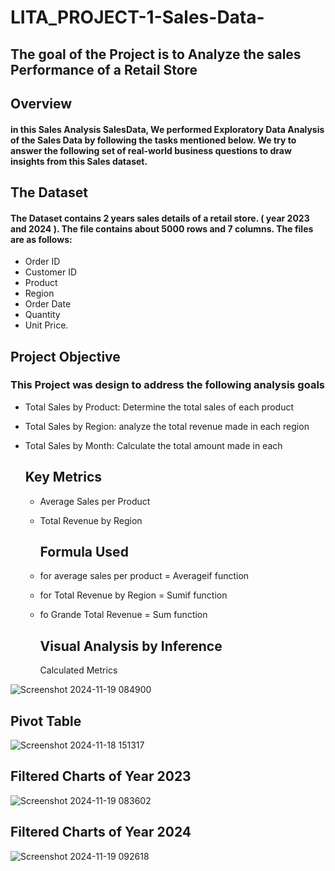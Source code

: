 # LITA_PROJECT-1-Sales-Data-
## The goal of the Project is to Analyze the sales Performance of a Retail Store


## Overview
#### in this Sales Analysis SalesData, We performed Exploratory Data Analysis of the Sales Data by following the tasks mentioned below.  We try to answer the following set of real-world business questions to draw insights from this Sales dataset. 

## The Dataset 
#### The Dataset contains 2 years sales details of a retail store. ( year 2023 and 2024 ). The file contains about 5000 rows and 7 columns. The files are as follows: 
*  Order ID 
*  Customer ID
*  Product
*  Region
*  Order Date
*  Quantity
*  Unit Price.

## Project Objective
### This Project was design to address the following analysis goals
* Total Sales by Product: Determine the total sales of each product
* Total Sales by Region: analyze the total revenue made in each region
* Total Sales by Month: Calculate the total amount made in each

  ## Key Metrics
  * Average Sales per Product
  * Total Revenue by Region
 
    ## Formula Used
  * for average sales per product = Averageif function
  * for Total Revenue by Region = Sumif function
  * fo Grande Total Revenue = Sum function


    ## Visual Analysis by Inference
    
    Calculated Metrics
  
![Screenshot 2024-11-19 084900](https://github.com/user-attachments/assets/a5316ef6-aa72-4d08-b017-391a329332d8)

## Pivot Table

  ![Screenshot 2024-11-18 151317](https://github.com/user-attachments/assets/737a21ba-0a66-4494-9203-45ca543d8bfa)

## Filtered Charts of Year 2023

![Screenshot 2024-11-19 083602](https://github.com/user-attachments/assets/eb453027-6474-43eb-8e45-e4f72502c98c)

## Filtered Charts of Year 2024

![Screenshot 2024-11-19 092618](https://github.com/user-attachments/assets/48e58e83-bcc2-4f40-9ffe-1198e987cbe1)
